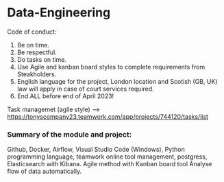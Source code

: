 # Data-Engineering

Code of conduct:

1. Be on time.
2. Be respectful.
3. Do tasks on time.
4. Use Agile and kanban board styles to complete requirements from Steakholders.
5. English language for the project, London location and Scotish (GB, UK) law will apply in case of court services required.
6. End ALL before end of April 2023!


Task managemet (agile style) --> https://tonyscompany23.teamwork.com/app/projects/744120/tasks/list



### Summary of the module and project:
Github, Docker, Airflow, Visual Studio Code (Windows), Python programming language, teamwork online tool management, postgress, Elasticsearch with Kibana.
Agile method with Kanban board tool
Analyse flow of data automatically.

